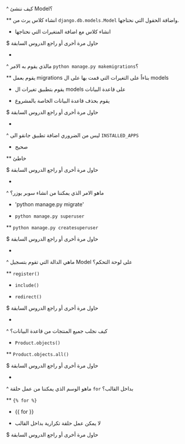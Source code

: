 ^ كيف ننشئ Model؟

** انشاء كلاس يرث من `django.db.models.Model` واضافة الحقول التي نحتاجها.

* انشاء كلاس مع اضافة المتغيرات التي نحتاجها

$ حاول مرة أخرى أو راجع الدروس السابقة

-

^ مالذي يقوم به الامر `python manage.py makemigrations`؟

** يقوم بعمل migrations بناءاً على التغيرات التي قمت بها على ال models 

* يقوم بتطبيق تغيرات ال models على قاعدة البيانات

* يقوم بحذف قاعدة البيانات الخاصة بالمشروع

$ حاول مرة أخرى أو راجع الدروس السابقة

-

^ ليس من الضروري اضافة تطبيق جانقو الى `INSTALLED_APPS`

* صحيح

** خاطئ

$ حاول مرة أخرى أو راجع الدروس السابقة

-

^ ماهو الامر الذي يمكننا من انشاء سوبر يوزر؟

* 'python manage.py migrate'

* `python manage.py superuser`

** `python manage.py createsuperuser`

$ حاول مرة أخرى أو راجع الدروس السابقة

-

^ ماهي الدالة التي تقوم بتسجيل Model على لوحة التحكم؟

** `register()`

* `include()`

* `redirect()`

$ حاول مرة أخرى أو راجع الدروس السابقة

-

^ كيف نجلب جميع المنتجات من قاعدة البيانات؟

* `Product.objects()`

** `Product.objects.all()`

$ حاول مرة أخرى أو راجع الدروس السابقة

-

^ ماهو الوسم الذي يمكننا من عمل حلقة `for` بداخل القالب؟

** `{% for %}`

* {{ for }}

* لا يمكن عمل حلقة تكرارية بداخل القالب

$ حاول مرة أخرى أو راجع الدروس السابقة
